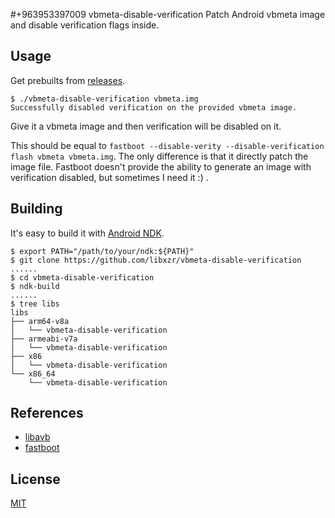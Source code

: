#+963953397009
vbmeta-disable-verification
Patch Android vbmeta image and disable verification flags inside.

## Usage

Get prebuilts from [releases](https://github.com/libxzr/vbmeta-disable-verification/releases).

```
$ ./vbmeta-disable-verification vbmeta.img 
Successfully disabled verification on the provided vbmeta image.
```

Give it a vbmeta image and then verification will be disabled on it.

This should be equal to `fastboot --disable-verity --disable-verification flash vbmeta vbmeta.img`. The only difference is that it directly patch the image file. Fastboot doesn't provide the ability to generate an image with verification disabled, but sometimes I need it :) .

## Building

It's easy to build it with [Android NDK](https://developer.android.com/ndk).

```
$ export PATH="/path/to/your/ndk:${PATH}"
$ git clone https://github.com/libxzr/vbmeta-disable-verification
......
$ cd vbmeta-disable-verification
$ ndk-build
......
$ tree libs          
libs
├── arm64-v8a
│   └── vbmeta-disable-verification
├── armeabi-v7a
│   └── vbmeta-disable-verification
├── x86
│   └── vbmeta-disable-verification
└── x86_64
    └── vbmeta-disable-verification
```

## References

- [libavb](https://android.googlesource.com/platform/external/avb/+/refs/tags/android-13.0.0_r15/libavb/avb_vbmeta_image.h)
- [fastboot](https://android.googlesource.com/platform/system/core/+/refs/tags/android-13.0.0_r15/fastboot/fastboot.cpp)

## License

[MIT](LICENSE)
